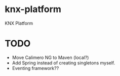 knx-platform
============

KNX Platform

TODO
====
* Move Calimero NG to Maven (local?)
* Add Spring instead of creating singletons myself.
* Eventing framework??
